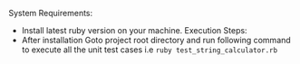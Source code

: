 System Requirements:
- Install latest ruby version on your machine.
Execution Steps:
- After installation Goto project root directory and run following command to execute all the unit test cases i.e `ruby test_string_calculator.rb`
